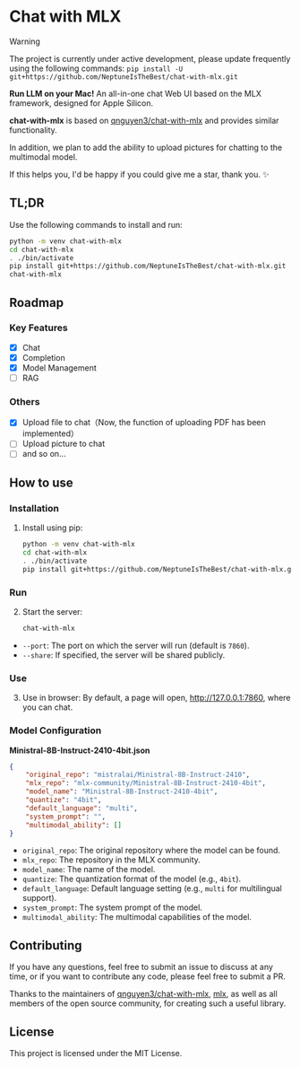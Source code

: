 # Chat with MLX

> [!Warning]
> The project is currently under active development, please update frequently using the following commands: `pip install -U git+https://github.com/NeptuneIsTheBest/chat-with-mlx.git`

**Run LLM on your Mac!** An all-in-one chat Web UI based on the MLX framework, designed for Apple Silicon.

**chat-with-mlx** is based on [qnguyen3/chat-with-mlx](https://github.com/qnguyen3/chat-with-mlx) and provides similar functionality.

In addition, we plan to add the ability to upload pictures for chatting to the multimodal model.

If this helps you, I'd be happy if you could give me a star, thank you. ✨

## TL;DR
Use the following commands to install and run:
```bash
python -m venv chat-with-mlx
cd chat-with-mlx
. ./bin/activate
pip install git+https://github.com/NeptuneIsTheBest/chat-with-mlx.git
chat-with-mlx
```

## Roadmap

### Key Features
* [x] Chat
* [x] Completion
* [x] Model Management
* [ ] RAG

### Others
* [x] Upload file to chat（Now, the function of uploading PDF has been implemented）
* [ ] Upload picture to chat
* [ ] and so on...

## How to use

### Installation

1. Install using pip:
   ```bash
   python -m venv chat-with-mlx
   cd chat-with-mlx
   . ./bin/activate
   pip install git+https://github.com/NeptuneIsTheBest/chat-with-mlx.git
   ```

### Run

2. Start the server:
   ```bash
   chat-with-mlx
   ```

- `--port`: The port on which the server will run (default is `7860`).
- `--share`: If specified, the server will be shared publicly.

### Use

3. Use in browser: By default, a page will open, http://127.0.0.1:7860, where you can chat.

### Model Configuration

**Ministral-8B-Instruct-2410-4bit.json**
```json
{
    "original_repo": "mistralai/Ministral-8B-Instruct-2410",
    "mlx_repo": "mlx-community/Ministral-8B-Instruct-2410-4bit",
    "model_name": "Ministral-8B-Instruct-2410-4bit",
    "quantize": "4bit",
    "default_language": "multi",
    "system_prompt": "",
    "multimodal_ability": []
}
```

- `original_repo`: The original repository where the model can be found.
- `mlx_repo`: The repository in the MLX community.
- `model_name`: The name of the model.
- `quantize`: The quantization format of the model (e.g., `4bit`).
- `default_language`: Default language setting (e.g., `multi` for multilingual support).
- `system_prompt`: The system prompt of the model.
- `multimodal_ability`: The multimodal capabilities of the model.

## Contributing

If you have any questions, feel free to submit an issue to discuss at any time, or if you want to contribute any code, please feel free to submit a PR.

Thanks to the maintainers of [qnguyen3/chat-with-mlx](https://github.com/qnguyen3/chat-with-mlx), [mlx](https://github.com/ml-explore/mlx), as well as all members of the open source community, for creating such a useful library.

## License

This project is licensed under the MIT License.
